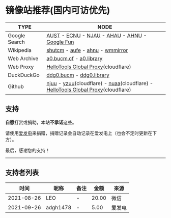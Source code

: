 # 镜像站推荐(国内可访优先)

| TYPE          | NODE                                                                                                                                                                                                  |
| ------------- | ----------------------------------------------------------------------------------------------------------------------------------------------------------------------------------------------------- |
| Google Search | [AUST](https://search.aust.cf) - [ECNU](https://search.ecnu.cf) - [NJAU](https://search.njau.cf) - [AHAU](https://search.ahau.cf) - [AHNU](https://search.ahnu.cf) - [Google Fun](https://googe.fun/) |
| Wikipedia     | [shutcm](https://www.wikipedia.shutcm.cf) - [aufe](https://www.wikipedia.aufe.cf) - [ahnu](https://www.wikipedia.ahnu.cf) - [wmmirror](https://zh.wikipedia.wmmirror.org/wiki)                        |
| Web Archive   | [a0.bucm.cf](https://a0.bucm.cf) - [a0.library](https://a0.library.edu.eu.org)                                                                                                                        |
| Web Proxy     | [HelloTools Global Proxy](https://hellotools.eu.org/)(cloudflare)                                                                                                                                     |
| DuckDuckGo    | [ddg0.bucm](https://ddg0.bucm.cf) - [ddg0.library](https://ddg0.library.edu.eu.org)                                                                                                                   |
| Github        | [njuu](https://hub.njuu.cf) - [yzuu](https://hub.yzuu.cf)(cloudflare) - [nuaa](https://hub.nuaa.cf)(cloudflare) - [HelloTools Global Proxy](https://hellotools.eu.org/github.com)(cloudflare)         |

## 支持

**自愿**打赏或捐助，本站**不承诺**这些。

请使用[爱发电](https://afdian.net/a/xiaozhu2021)来捐赠，捐赠记录会自动记录在爱发电上（也会不定时更新在下方）。

最后，感谢您的支持！

---

## 支持者列表

| 时间       | 昵称     | 备注 | 金额  | 來源   |
| ---------- | -------- | ---- | ----- | ------ |
| 2021-08-26 | LEO      | -    | 20.00 | 微信   |
| 2021-09-26 | adgh1478 | -    | 5.00  | 爱发电 |
